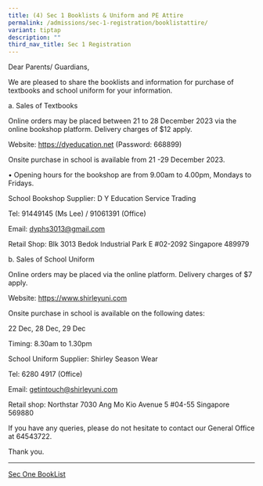 ```yaml
---
title: (4) Sec 1 Booklists & Uniform and PE Attire
permalink: /admissions/sec-1-registration/booklistattire/
variant: tiptap
description: ""
third_nav_title: Sec 1 Registration
---
```

<p>Dear Parents/ Guardians,</p><p>We are pleased to share the booklists and information for purchase of textbooks and school uniform for your information.</p><p>a. Sales of Textbooks</p><p>Online orders may be placed between 21 to 28 December 2023 via the online bookshop platform. Delivery charges of $12 apply.</p><p>Website: <a href="https://dyeducation.net" rel="noopener noreferrer nofollow" target="_blank">https://dyeducation.net</a> (Password: 668899)</p><p>Onsite purchase in school is available from 21 -29 December 2023.</p><p>• Opening hours for the bookshop are from 9.00am to 4.00pm, Mondays to Fridays.</p><p>School Bookshop Supplier: D Y Education Service Trading</p><p>Tel: 91449145 (Ms Lee) / 91061391 (Office)</p><p>Email: <a href="mailto:dyphs3013@gmail.com" rel="noopener noreferrer nofollow" target="_blank">dyphs3013@gmail.com</a></p><p>Retail Shop: Blk 3013 Bedok Industrial Park E #02-2092 Singapore 489979</p><p>b. Sales of School Uniform</p><p>Online orders may be placed via the online platform. Delivery charges of $7 apply.</p><p>Website: <a href="https://www.shirleyuni.com" rel="noopener noreferrer nofollow" target="_blank">https://www.shirleyuni.com</a></p><p>Onsite purchase in school is available on the following dates:</p><p>22 Dec, 28 Dec, 29 Dec</p><p>Timing: 8.30am to 1.30pm</p><p>School Uniform Supplier: Shirley Season Wear</p><p>Tel: 6280 4917 (Office)</p><p>Email: <a href="mailto:getintouch@shirleyuni.com" rel="noopener noreferrer nofollow" target="_blank">getintouch@shirleyuni.com</a></p><p>Retail shop: Northstar 7030 Ang Mo Kio Avenue 5 #04-55 Singapore 569880</p><p>If you have any queries, please do not hesitate to contact our General Office at 64543722.</p><p>Thank you.</p><hr><p><a href="https://drive.google.com/file/d/1qBsQ0VdIO3NRhxZw22L6pgYR79WLlKbF/view?usp=sharing" rel="noopener noreferrer nofollow" target="_blank">Sec One BookList</a></p>